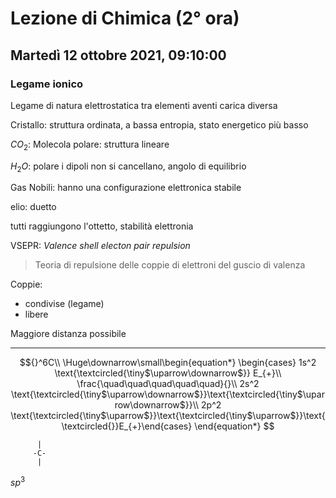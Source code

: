 #  Lezione di Chimica (2° ora)
## Martedì 12 ottobre 2021, 09:10:00


### Legame ionico
Legame di natura elettrostatica tra elementi aventi carica diversa

Cristallo: struttura ordinata, a bassa entropia, stato energetico più basso


$CO_2$: Molecola polare: struttura lineare

$H_2O$: polare
i dipoli non si cancellano, angolo di equilibrio



Gas Nobili: hanno una configurazione elettronica stabile

elio: duetto

tutti raggiungono l'ottetto, stabilità elettronia

VSEPR: _Valence shell electon pair repulsion_

> Teoria di repulsione delle coppie di elettroni del guscio di valenza

Coppie:
* condivise (legame)
* libere

Maggiore distanza possibile

---
$${}^6C\\
\Huge\downarrow\small\begin{equation*} \begin{cases} 
1s^2 \text{\textcircled{\tiny$\uparrow\downarrow$}} E_{+}\\
\frac{\quad\quad\quad\quad\quad}{}\\
2s^2 \text{\textcircled{\tiny$\uparrow\downarrow$}}\text{\textcircled{\tiny$\uparrow\downarrow$}}\\
2p^2 \text{\textcircled{\tiny$\uparrow$}}\text{\textcircled{\tiny$\uparrow$}}\text{\textcircled{}}E_{+}\end{cases} \end{equation*}
$$


	      |
		 -C-
		  |

$sp^3$
<!--stackedit_data:
eyJoaXN0b3J5IjpbLTIwNTk5NDc2NjQsMTQyMzczNTUzMSwtMT
k5MjQ1MDU3MywtMTExMzYxNjkyMSwxMzgxMzAzNV19
-->